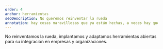 ```yaml
---
order: 4
anchor: herramientas
seoDescription: No queremos reinventar la rueda
annotation: hay cosas maravillosas que ya están hechas, a veces hay que ajustarlas un poquito
---
```

No reinventamos la rueda, implantamos y adaptamos herramientas abiertas para su integración en empresas y organizaciones.